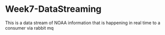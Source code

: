 # Week7-DataStreaming
This is a data stream of NOAA information that is happening in real time to a consumer via rabbit mq
